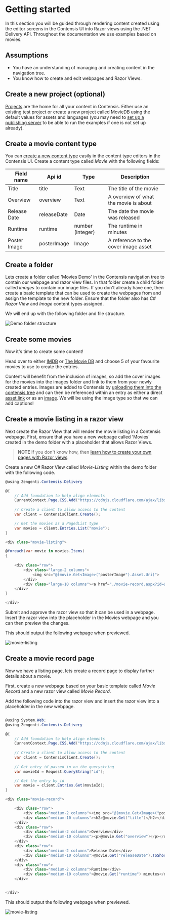 # Getting started

In this section you will be guided through rendering content created using the editor screens in the Contensis UI into Razor views using the .NET Delivery API. Throughout the documentation we use examples based on movies.

## Assumptions

- You have an understanding of managing and creating content in the navigation tree.
- You know how to create and edit webpages and Razor Views.

## Create a new project (optional)

[Projects](https://zenhub.zengenti.com/Contensis/9/kb/setup-and-configuration/Administration/Create-a-project.aspx) are the home for all your content in Contensis. Either use an existing test project or create a new project called MovieDB using the default values for assets and languages (you may need to [set up a publishing server](https://zenhub.zengenti.com/Contensis/9/kb/setup-and-configuration/Configuration/Setup-and-configure-a-publishing-server.aspx) to be able to run the examples if one is not set up already).



## Create a movie content type

You can [create a new content type](https://zenhub.zengenti.com/Contensis/9/kb/content-types-and-entries/content-types/create-a-content-type.aspx) easily in the content type editors in the Contensis UI. Create a content type called *Movie* with the following fields:

| Field name | Api id | Type | Description |
| ---------- | ------ | ---- | ----------- |
| Title | title | Text | The title of the movie |
| Overview | overview | Text | A overview of what the movie is about |
| Release Date | releaseDate | Date | The date the movie was released |
| Runtime | runtime | number (integer) | The runtime in minutes |
| Poster Image | posterImage | Image | A reference to the cover image asset |


## Create a folder

Lets create a folder called 'Movies Demo' in the Contensis navigation tree to contain our webpage and razor view files. In that folder create a child folder called *images* to contain our image files. If you don't already have one, then create a basic template that can be used to create the webpages from and assign the template to the new folder. Ensure that the folder also has *C# Razor View* and *Image* content types assigned.

We will end up with the following folder and file structure.

![Demo folder structure](/images/movie-demo-files.png)


## Create some movies

Now it's time to create some content!

Head over to either [IMDB](http://www.imdb.com/) or [The Movie DB](https://www.themoviedb.org/) and choose 5 of your favourite movies to use to create the entries.

Content will benefit from the inclusion of images, so add the cover images for the movies into the images folder and link to them from your newly created entries. Images are added to Contensis by [uploading them into the contensis tree](https://zenhub.zengenti.com/Contensis/9/kb/Assets-uploadable-content/Images/upload-an-image.aspx) and can then be referenced within an entry as either a direct [asset link](/key-concepts/linked-content.md) or as an [image](/key-concepts/linked-content.md#images). We will be using the image type so that we can add captions!


## Create a movie listing in a razor view

Next create the Razor View that will render the movie listing in a Contensis webpage. First, ensure that you have a new webpage called 'Movies' created in the demo folder with a placeholder that allows Razor Views. 

> **NOTE** 
> If you don't know how, then [learn how to create your own pages with Razor views](https://zenhub.zengenti.com/Contensis/R83/Development/Razor/Razoroverview.aspx).

Create a new C# Razor View called *Movie-Listing* within the demo folder with the following code. 

```cs
@using Zengenti.Contensis.Delivery

@{
    // Add foundation to help align elements
  	CurrentContext.Page.CSS.Add("https://cdnjs.cloudflare.com/ajax/libs/foundation/6.3.1/css/foundation.min.css");
  
    // Create a client to allow access to the content
    var client = ContensisClient.Create();

    // Get the movies as a PagedList type
    var movies = client.Entries.List("movie");
}

<div class="movie-listing">

@foreach(var movie in movies.Items)
{
  
    <div class="row">
        <div class="large-2 columns">
            <img src="@(movie.Get<Image>("posterImage").Asset.Uri)">
        </div>
        <div class="large-10 columns"><a href="./movie-record.aspx?id=@movie.Id">@movie.Get("title")</a></div>
    </div>
}

</div>
```

Submit and approve the razor view so that it can be used in a webpage. Insert the razor view into the placeholder in the Movies webpage and you can then preview the changes.

This should output the following webpage when previewed.

![movie-listing](/images/movie-listing.png)


## Create a movie record page

Now we have a listing page, lets create a record page to display further details about a movie.

First, create a new webpage based on your basic template called *Movie Record* and a new razor view called *Movie Record*.

Add the following code into the razor view and insert the razor view into a placeholder in the new webpage.


```cs

@using System.Web;
@using Zengenti.Contensis.Delivery

@{
    // Add foundation to help align elements
  	CurrentContext.Page.CSS.Add("https://cdnjs.cloudflare.com/ajax/libs/foundation/6.3.1/css/foundation.min.css");
  
    // Create a client to allow access to the content
    var client = ContensisClient.Create();
  
  	// Get entry id passed in on the querystring
  	var movieId = Request.QueryString["id"];

    // Get the entry by id
    var movie = client.Entries.Get(movieId);
}

<div class="movie-record">

    <div class="row">
        <div class="medium-2 columns"><img src="@(movie.Get<Image>("posterImage").Asset.Uri)" /></div>
        <div class="medium-10 columns"><h2>@movie.Get("title")</h2></div>
    </div>
  	<div class="row">
        <div class="medium-2 columns">Overview</div>
        <div class="medium-10 columns"><p>@movie.Get("overview")</p></div>
    </div>
  	<div class="row">
        <div class="medium-2 columns">Release Date</div>
        <div class="medium-10 columns">@movie.Get("releaseDate").ToShortDateString()</div>
    </div>
  	<div class="row">
        <div class="medium-2 columns">Runtime</div>
        <div class="medium-10 columns">@movie.Get("runtime") minutes</div>
    </div>


</div>

```

This should output the following webpage when previewed.

![movie-listing](/images/movie-record.png)


